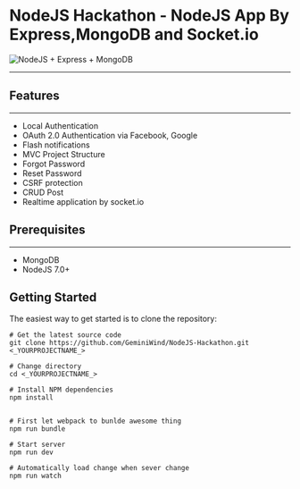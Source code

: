 # NodeJS Hackathon - NodeJS App By Express,MongoDB and Socket.io
![NodeJS + Express + MongoDB](https://www.businesscard.vn/blog/wp-content/uploads/2016/01/huong-dan-ket-noi-mongodb.jpg)
___


## Features
------
* Local Authentication
* OAuth 2.0 Authentication via Facebook, Google
* Flash notifications
* MVC Project Structure
* Forgot Password
* Reset Password
* CSRF protection
* CRUD Post
* Realtime application by socket.io

## Prerequisites
------
* MongoDB
* NodeJS 7.0+

## Getting Started
The easiest way to get started is to clone the repository:
```
# Get the latest source code
git clone https://github.com/GeminiWind/NodeJS-Hackathon.git <_YOURPROJECTNAME_>

# Change directory
cd <_YOURPROJECTNAME_>

# Install NPM dependencies
npm install


# First let webpack to bunlde awesome thing
npm run bundle

# Start server
npm run dev

# Automatically load change when sever change
npm run watch

```